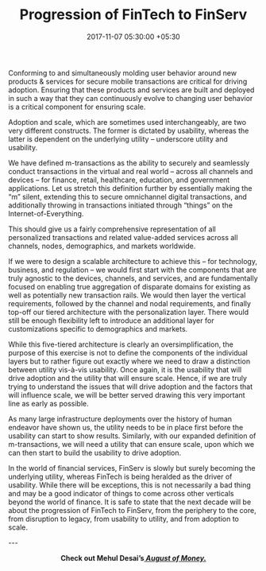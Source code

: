 ﻿---
title: Progression of FinTech to FinServ
date: 2017-11-07 05:30:00 +05:30
categories:
- Finance
- Fintech
- Insights
tags:
- Asia
- Europe
- FinServ
- insights
- US
Person: Mehul Desai
category:
- Finance
- Fintech
- Insights
Markets:
- Asia
- Europe
- FinServ
- insights
- US
type: post
status: publish
layout: post
---

<p>Conforming to and simultaneously molding user behavior around new products &amp; services for secure mobile transactions are critical for driving adoption. Ensuring that these products and services are built and deployed in such a way that they can continuously evolve to changing user behavior is a critical component for ensuring scale.</p>
<p>Adoption and scale, which are sometimes used interchangeably, are two very different constructs. The former is dictated by usability, whereas the latter is dependent on the underlying utility – underscore utility and usability.</p>
<p>We have defined m-transactions as the ability to securely and seamlessly conduct transactions in the virtual and real world – across all channels and devices – for finance, retail, healthcare, education, and government applications. Let us stretch this definition further by essentially making the “m” silent, extending this to secure omnichannel digital transactions, and additionally throwing in transactions initiated through “things” on the Internet-of-Everything.</p>
<p>This should give us a fairly comprehensive representation of all personalized transactions and related value-added services across all channels, nodes, demographics, and markets worldwide.</p>
<p>If we were to design a scalable architecture to achieve this – for technology, business, and regulation – we would first start with the components that are truly agnostic to the devices, channels, and services, and are fundamentally focused on enabling true aggregation of disparate domains for existing as well as potentially new transaction rails. We would then layer the vertical requirements, followed by the channel and nodal requirements, and finally top-off our tiered architecture with the personalization layer. There would still be enough flexibility left to introduce an additional layer for customizations specific to demographics and markets.</p>
<p>While this five-tiered architecture is clearly an oversimplification, the purpose of this exercise is not to define the components of the individual layers but to rather figure out exactly where we need to draw a distinction between utility vis-à-vis usability. Once again, it is the usability that will drive adoption and the utility that will ensure scale. Hence, if we are truly trying to understand the issues that will drive adoption and the factors that will influence scale, we will be better served drawing this very important line as early as possible.</p>
<p>As many large infrastructure deployments over the history of human endeavor have shown us, the utility needs to be in place first before the usability can start to show results. Similarly, with our expanded definition of m-transactions, we will need a utility that can ensure scale, upon which we can then start to build the usability to drive adoption.</p>
<p>In the world of financial services, FinServ is slowly but surely becoming the underlying utility, whereas FinTech is being heralded as the driver of usability. While there will be exceptions, this is not necessarily a bad thing and may be a good indicator of things to come across other verticals beyond the world of finance. It is safe to state that the next decade will be about the progression of FinTech to FinServ, from the periphery to the core, from disruption to legacy, from usability to utility, and from adoption to scale.</p>
---
<p style="text-align: center;"><strong>Check out Mehul Desai’s<a href="https://letstalkpayments.com/augustofmoney" target="_blank" rel="noopener noreferrer"><i> August of Money.</i></a></strong></p>
